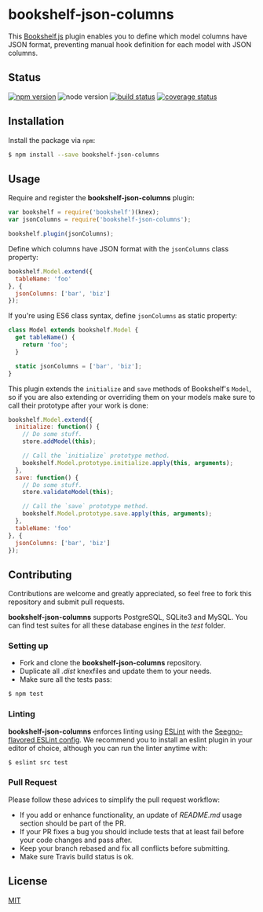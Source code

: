 # bookshelf-json-columns

This [Bookshelf.js](https://github.com/tgriesser/bookshelf) plugin enables you to define which model columns have JSON format, preventing manual hook definition for each model with JSON columns.

## Status

[![npm version][npm-image]][npm-url] ![node version][node-image] [![build status][travis-image]][travis-url] [![coverage status][coveralls-image]][coveralls-url]

## Installation

Install the package via `npm`:

```sh
$ npm install --save bookshelf-json-columns
```

## Usage

Require and register the **bookshelf-json-columns** plugin:

```js
var bookshelf = require('bookshelf')(knex);
var jsonColumns = require('bookshelf-json-columns');

bookshelf.plugin(jsonColumns);
```

Define which columns have JSON format with the `jsonColumns` class property:

```js
bookshelf.Model.extend({
  tableName: 'foo'
}, {
  jsonColumns: ['bar', 'biz']
});
```

If you're using ES6 class syntax, define `jsonColumns` as static property:

```js
class Model extends bookshelf.Model {
  get tableName() {
    return 'foo';
  }

  static jsonColumns = ['bar', 'biz'];
}
```

This plugin extends the `initialize` and `save` methods of Bookshelf's `Model`, so if you are also extending or overriding them on your models make sure to call their prototype after your work is done:

```js
bookshelf.Model.extend({
  initialize: function() {
    // Do some stuff.
    store.addModel(this);

    // Call the `initialize` prototype method.
    bookshelf.Model.prototype.initialize.apply(this, arguments);
  },
  save: function() {
    // Do some stuff.
    store.validateModel(this);

    // Call the `save` prototype method.
    bookshelf.Model.prototype.save.apply(this, arguments);
  },
  tableName: 'foo'
}, {
  jsonColumns: ['bar', 'biz']
});
```

## Contributing

Contributions are welcome and greatly appreciated, so feel free to fork this repository and submit pull requests.  

**bookshelf-json-columns** supports PostgreSQL, SQLite3 and MySQL. You can find test suites for all these database engines in the *test* folder.

### Setting up

- Fork and clone the **bookshelf-json-columns** repository.
- Duplicate all *.dist* knexfiles and update them to your needs.
- Make sure all the tests pass:

```sh
$ npm test
```

### Linting

**bookshelf-json-columns** enforces linting using [ESLint](http://eslint.org/) with the [Seegno-flavored ESLint config](https://github.com/seegno/eslint-config-seegno). We recommend you to install an eslint plugin in your editor of choice, although you can run the linter anytime with:

```sh
$ eslint src test
```

### Pull Request

Please follow these advices to simplify the pull request workflow:

- If you add or enhance functionality, an update of *README.md* usage section should be part of the PR.  
- If your PR fixes a bug you should include tests that at least fail before your code changes and pass after.  
- Keep your branch rebased and fix all conflicts before submitting.  
- Make sure Travis build status is ok.

## License

[MIT](https://opensource.org/licenses/MIT)

[coveralls-image]: https://img.shields.io/coveralls/seegno/bookshelf-json-columns/master.svg?style=flat-square
[coveralls-url]: https://coveralls.io/github/seegno/bookshelf-json-columns?branch=master
[node-image]: https://img.shields.io/node/v/bookshelf-json-columns.svg?style=flat-square
[npm-image]: https://img.shields.io/npm/v/bookshelf-json-columns.svg?style=flat-square
[npm-url]: https://npmjs.org/package/bookshelf-json-columns
[travis-image]: https://img.shields.io/travis/seegno/bookshelf-json-columns/master.svg?style=flat-square
[travis-url]: https://travis-ci.org/seegno/bookshelf-json-columns
